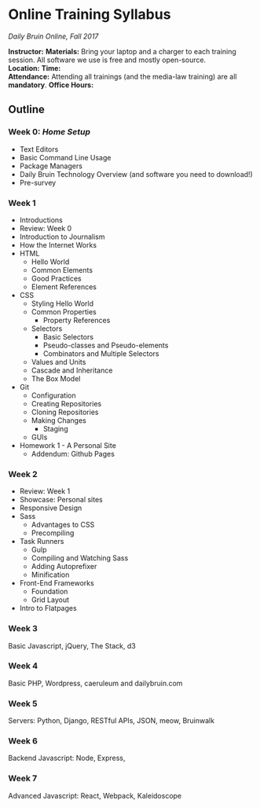 # Online Training Syllabus

*Daily Bruin Online, Fall 2017*

**Instructor:**
**Materials:** Bring your laptop and a charger to each training session. All software we use is free and mostly open-source.    
**Location:**
**Time:**     
**Attendance:** Attending all trainings (and the media-law training) are all **mandatory**.
**Office Hours:**

## Outline

### Week 0: *Home Setup*
- Text Editors
- Basic Command Line Usage
- Package Managers
- Daily Bruin Technology Overview (and software you need to download!)
- Pre-survey

### Week 1
- Introductions
- Review: Week 0
- Introduction to Journalism
- How the Internet Works
- HTML
  - Hello World
  - Common Elements
  - Good Practices
  - Element References
- CSS
  - Styling Hello World
  - Common Properties
    - Property References
  - Selectors
    - Basic Selectors
    - Pseudo-classes and Pseudo-elements
    - Combinators and Multiple Selectors
  - Values and Units
  - Cascade and Inheritance
  - The Box Model
- Git
  - Configuration
  - Creating Repositories
  - Cloning Repositories
  - Making Changes
    - Staging
  - GUIs
- Homework 1 - A Personal Site
  - Addendum: Github Pages

### Week 2
- Review: Week 1
- Showcase: Personal sites
- Responsive Design
- Sass
  - Advantages to CSS
  - Precompiling
- Task Runners
  - Gulp
  - Compiling and Watching Sass
  - Adding Autoprefixer
  - Minification
- Front-End Frameworks
  - Foundation
  - Grid Layout
- Intro to Flatpages

### Week 3
Basic Javascript, jQuery, The Stack, d3

### Week 4
Basic PHP, Wordpress, caeruleum and dailybruin.com

### Week 5
Servers: Python, Django, RESTful APIs, JSON, meow, Bruinwalk

### Week 6
Backend Javascript: Node, Express,

### Week 7
Advanced Javascript: React, Webpack, Kaleidoscope
